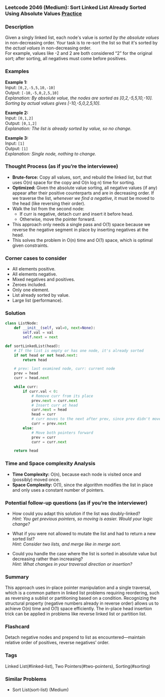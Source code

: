 ### Leetcode 2046 (Medium): Sort Linked List Already Sorted Using Absolute Values [Practice](https://leetcode.com/problems/sort-linked-list-already-sorted-using-absolute-values)

### Description  
Given a singly linked list, each node's value is *sorted by the absolute values* in non-decreasing order. Your task is to re-sort the list so that it's sorted by the *actual values* in non-decreasing order.  
For example, values like -2 and 2 are both considered “2” for the original sort; after sorting, all negatives must come before positives.

### Examples  

**Example 1:**  
Input: `[0,2,-5,5,10,-10]`  
Output: `[-10,-5,0,2,5,10]`  
*Explanation: By absolute value, the nodes are sorted as [0,2,-5,5,10,-10]. Sorting by actual values gives [-10,-5,0,2,5,10].*

**Example 2:**  
Input: `[0,1,2]`  
Output: `[0,1,2]`  
*Explanation: The list is already sorted by value, so no change.*

**Example 3:**  
Input: `[1]`  
Output: `[1]`  
*Explanation: Single node, nothing to change.*

### Thought Process (as if you’re the interviewee)  
- **Brute-force:** Copy all values, sort, and rebuild the linked list, but that uses O(n) space for the copy and O(n log n) time for sorting.
- **Optimized:** Given the absolute value sorting, all negative values (if any) appear after their positive counterparts and are in decreasing order. If we traverse the list, *whenever we find a negative*, it must be moved to the head (like reversing their order).  
- Walk the list from the second node:
  - If curr is negative, detach curr and insert it before head.
  - Otherwise, move the pointer forward.
- This approach only needs a single pass and O(1) space because we reverse the negative segment in place by inserting negatives at the head.  
- This solves the problem in O(n) time and O(1) space, which is optimal given constraints.

### Corner cases to consider  
- All elements positive.
- All elements negative.
- Mixed negatives and positives.
- Zeroes included.
- Only one element.
- List already sorted by value.
- Large list (performance).

### Solution

```python
class ListNode:
    def __init__(self, val=0, next=None):
        self.val = val
        self.next = next

def sortLinkedList(head):
    # If the list is empty or has one node, it's already sorted
    if not head or not head.next:
        return head

    # prev: last examined node, curr: current node
    prev = head
    curr = head.next

    while curr:
        if curr.val < 0:
            # Remove curr from its place
            prev.next = curr.next
            # Insert curr at head
            curr.next = head
            head = curr
            # curr moves to the next after prev, since prev didn't move
            curr = prev.next
        else:
            # Move both pointers forward
            prev = curr
            curr = curr.next

    return head
```

### Time and Space complexity Analysis  

- **Time Complexity:** O(n), because each node is visited once and (possibly) moved once.
- **Space Complexity:** O(1), since the algorithm modifies the list in place and only uses a constant number of pointers.

### Potential follow-up questions (as if you’re the interviewer)  

- How could you adapt this solution if the list was doubly-linked?  
  *Hint: You get previous pointers, so moving is easier. Would your logic change?*

- What if you were not allowed to mutate the list and had to return a new sorted list?  
  *Hint: Consider two lists, and merge like in merge sort.*

- Could you handle the case where the list is sorted in absolute value but decreasing rather than increasing?  
  *Hint: What changes in your traversal direction or insertion?*

### Summary
This approach uses in-place pointer manipulation and a single traversal, which is a common pattern in linked list problems requiring reordering, such as reversing a sublist or partitioning based on a condition. Recognizing the structural property (negative numbers already in reverse order) allows us to achieve O(n) time and O(1) space efficiently. The in-place head insertion trick can be applied in problems like reverse linked list or partition list.


### Flashcard
Detach negative nodes and prepend to list as encountered—maintain relative order of positives, reverse negatives’ order.

### Tags
Linked List(#linked-list), Two Pointers(#two-pointers), Sorting(#sorting)

### Similar Problems
- Sort List(sort-list) (Medium)